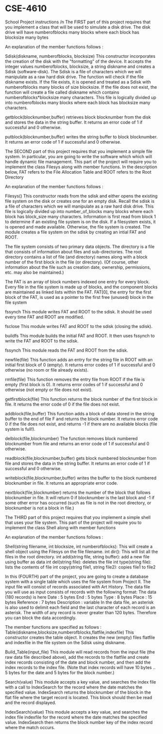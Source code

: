 # CSE-4610
School Project instructions /n
The FIRST part of this project requires that you implement a class that will be used to simulate a disk drive. The disk drive will have numberofblocks many blocks where each block has blocksize many bytes

An explanation of the member functions follows :

Sdisk(diskname, numberofblocks, blocksize)
This constructor incorporates the creation of the disk with the "formatting" of the device. It accepts the integer values numberofblocks, blocksize, a string diskname and creates a Sdisk (software-disk). The Sdisk is a file of characters which we will manipulate as a raw hard disk drive. The function will check if the file diskname exists. If the file exists, it is opened and treated as a Sdisk with numberofblocks many blocks of size blocksize. If the file does not exist, the function will create a file called diskname which contains numberofblocks*blocksize many characters. This file is logically divided up into numberofblocks many blocks where each block has blocksize many characters.

getblock(blocknumber,buffer)
retrieves block blocknumber from the disk and stores the data in the string buffer. It returns an error code of 1 if successful and 0 otherwise.

putblock(blocknumber,buffer)
writes the string buffer to block blocknumber. It returns an error code of 1 if successful and 0 otherwise.

The SECOND part of this project requires that you implement a simple file system. In particular, you are going to write the software which which will handle dynamic file management. This part of the project will require you to implement the class Filesys along with member functions. In the description below, FAT refers to the File Allocation Table and ROOT refers to the Root Directory

An explanation of the member functions follows :

Filesys()
This constructor reads from the sdisk and either opens the existing file system on the disk or creates one for an empty disk. Recall the sdisk is a file of characters which we will manipulate as a raw hard disk drive. This file is logically divided up into number_of_blocks many blocks where each block has block_size many characters. Information is first read from block 1 to determine if an existing file system is on the disk. If a filesystem exists, it is opened and made available. Otherwise, the file system is created.
The module creates a file system on the sdisk by creating an intial FAT and ROOT. 

The file system consists of two primary data objects. The directory is a file that consists of information about files and sub-directories. The root directory contains a list of file (and directory) names along with a block number of the first block in the file (or directory). (Of course, other information about the file such as creation date, ownership, permissions, etc. may also be maintained.) 

The FAT is an array of block numbers indexed one entry for every block. Every file in the file system is made up of blocks, and the component blocks are maintained as linked lists within the FAT. FAT[0], the entry for the first block of the FAT, is used as a pointer to the first free (unused) block in the file system

fssynch
This module writes FAT and ROOT to the sdisk. It should be used every time FAT and ROOT are modified.

fsclose
This module writes FAT and ROOT to the sdisk (closing the sdisk).

buildfs
This module builds the initial FAT and ROOT. It then uses fssynch to write the FAT and ROOT to the sdisk.

fssynch
This module reads the FAT and ROOT from the sdisk.

newfile(file)
This function adds an entry for the string file in ROOT with an initial first block of 0 (empty). It returns error codes of 1 if successful and 0 otherwise (no room or file already exists).

rmfile(file)
This function removes the entry file from ROOT if the file is empty (first block is 0). It returns error codes of 1 if successful and 0 otherwise (not empty or file does not exist).

getfirstblock(file)
This function returns the block number of the first block in file. It returns the error code of 0 if the file does not exist.

addblock(file,buffer)
This function adds a block of data stored in the string buffer to the end of file F and returns the block number. It returns error code 0 if the file does not exist, and returns -1 if there are no available blocks (file system is full!).

delblock(file,blocknumber)
The function removes block numbered blocknumber from file and returns an error code of 1 if successful and 0 otherwise.

readblock(file,blocknumber,buffer)
gets block numbered blocknumber from file and stores the data in the string buffer. It returns an error code of 1 if successful and 0 otherwise.

writeblock(file,blocknumber,buffer)
writes the buffer to the block numbered blocknumber in file. It returns an appropriate error code.

nextblock(file,blocknumber)
returns the number of the block that follows blocknumber in file. It will return 0 if blocknumber is the last block and -1 if some other error has occurred (such as file is not in the root directory, or blocknumber is not a block in file.)

The THIRD part of this project requires that you implement a simple shell that uses your file system. This part of the project will require you to implement the class Shell along with member functions

An explanation of the member functions follows :

Shell(string filename, int blocksize, int numberofblocks): This will create a shell object using the Filesys on the file filename.
int dir(): This will list all the files in the root directory.
int add(string file, string buffer): add a new file using buffer as data
int del(string file): deletes the file
int type(string file): lists the contents of file
int copy(string file1, string file2): copies file1 to file2

In this (FOURTH) part of the project, you are going to create a database system with a single table which uses the file system from Project II. The input file will consist of records associated with Art History. The data file you will use as input consists of records with the following format: The data (180 records) is here
Date : 5 bytes
End : 5 bytes
Type : 8 bytes
Place : 15 bytes
Reference : 7 bytes
Description : variable
In the data file, an asterisk is also used to delimit each field and the last character of each record is an asterisk. The width of any record is never greater than 120 bytes. Therefore you can block the data accordingly.

The member functions are specified as follows :
Table(diskname,blocksize,numberofblocks,flatfile,indexfile)
This constructor creates the table object. It creates the new (empty) files flatfile and indexfile in the file system on the Sdisk using diskname.

Build_Table(input_file)
This module will read records from the input file (the raw data file described above), add the records to the flatfile and create index records consisting of the date and block number, and then add the index records to the index file. (Note that index records will have 10 bytes .. 5 bytes for the date and 5 bytes for the block number.)

Search(value)
This module accepts a key value, and searches the index file with a call to IndexSearch for the record where the date matches the specified value. IndexSearch returns the blocknumber of the block in the flat file where the target record is located. This block should then be read and the record displayed.

IndexSearch(value)
This module accepts a key value, and searches the index file indexfile for the record where the date matches the specified value. IndexSearch then returns the block number key of the index record where the match occurs.
